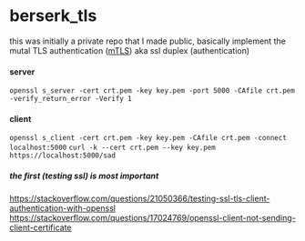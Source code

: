 # berserk_tls
this was initially a private repo that I made public, basically implement the mutal TLS authentication ([mTLS](https://en.wikipedia.org/wiki/Mutual_authentication)) aka ssl duplex (authentication)


#### server
`openssl s_server -cert crt.pem -key key.pem -port 5000 -CAfile crt.pem -verify_return_error -Verify 1`

#### client
`openssl s_client -cert crt.pem -key key.pem -CAfile crt.pem -connect localhost:5000`
`curl -k --cert crt.pem --key key.pem https://localhost:5000/sad`

##### the first (testing ssl) is most important
https://stackoverflow.com/questions/21050366/testing-ssl-tls-client-authentication-with-openssl
https://stackoverflow.com/questions/17024769/openssl-client-not-sending-client-certificate

